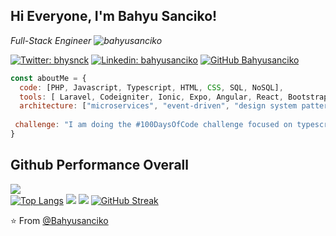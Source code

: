 <h2> Hi Everyone, I'm Bahyu Sanciko!</h2>
<p><em> Full-Stack Engineer <img src="https://komarev.com/ghpvc/?username=bahyusanciko&label=Profile%20views&color=0e75b6&style=flat" alt="bahyusanciko" />

</em></p>

[![Twitter: bhysnck](https://img.shields.io/twitter/follow/bhysnck?style=social)](https://twitter.com/bhysnck)
[![Linkedin: bahyusanciko](https://img.shields.io/badge/-bahyusanciko-blue?style=flat-square&logo=Linkedin&logoColor=white&link=https://www.linkedin.com/in/bahyu-sanciko/)](https://www.linkedin.com/in/bahyu-sanciko/)
[![GitHub Bahyusanciko](https://img.shields.io/github/followers/bahyusanciko?label=follow&style=social)](https://github.com/bahyusanciko)


```javascript
const aboutMe = {
  code: [PHP, Javascript, Typescript, HTML, CSS, SQL, NoSQL],
  tools: [ Laravel, Codeigniter, Ionic, Expo, Angular, React, Bootstrap, Tailwind],
  architecture: ["microservices", "event-driven", "design system pattern"],
  
 challenge: "I am doing the #100DaysOfCode challenge focused on typescript"
}
```
## Github Performance Overall
![](http://github-profile-summary-cards.vercel.app/api/cards/profile-details?username=bahyusanciko&theme=tokyonight)
<br>
[![Top Langs](https://github-readme-stats.vercel.app/api/top-langs/?username=bahyusanciko&layout=compact&theme=vision-friendly-dark)](https://github.com/anuraghazra/github-readme-stats)
![](http://github-profile-summary-cards.vercel.app/api/cards/stats?username=bahyusanciko&theme=tokyonight)
![](http://github-profile-summary-cards.vercel.app/api/cards/most-commit-language?username=bahyusanciko&theme=tokyonight) 
[![GitHub Streak](https://github-readme-streak-stats.herokuapp.com?user=bahyusanciko&theme=tokyonight&date_format=M%20j%5B%2C%20Y%5D)](https://git.io/streak-stats)

⭐️ From [@Bahyusanciko](https://github.com/bahyusanciko)

